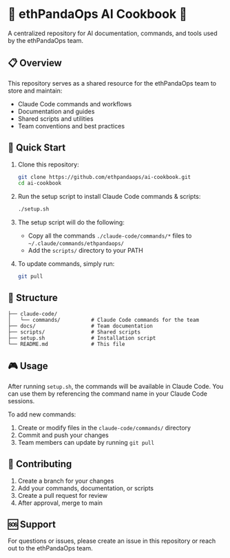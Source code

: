 # 🐼 ethPandaOps AI Cookbook 🍳

A centralized repository for AI documentation, commands, and tools used by the ethPandaOps team.

## 📋 Overview

This repository serves as a shared resource for the ethPandaOps team to store and maintain:
- Claude Code commands and workflows
- Documentation and guides
- Shared scripts and utilities
- Team conventions and best practices

## 🚀 Quick Start

1. Clone this repository:
   ```bash
   git clone https://github.com/ethpandaops/ai-cookbook.git
   cd ai-cookbook
   ```

2. Run the setup script to install Claude Code commands & scripts:
   ```bash
   ./setup.sh
   ```

3. The setup script will do the following:
    - Copy all the commands `./claude-code/commands/*` files to `~/.claude/commands/ethpandaops/`
    - Add the `scripts/` directory to your PATH
4. To update commands, simply run:
   ```bash
   git pull
   ```

## 📁 Structure

```
├── claude-code/
│   └── commands/          # Claude Code commands for the team
├── docs/                  # Team documentation
├── scripts/               # Shared scripts
├── setup.sh               # Installation script
└── README.md              # This file
```

## 🎮 Usage

After running `setup.sh`, the commands will be available in Claude Code. You can use them by referencing the command name in your Claude Code sessions.

To add new commands:
1. Create or modify files in the `claude-code/commands/` directory
2. Commit and push your changes
3. Team members can update by running `git pull`

## 🤝 Contributing

1. Create a branch for your changes
2. Add your commands, documentation, or scripts
3. Create a pull request for review
4. After approval, merge to main

## 🆘 Support

For questions or issues, please create an issue in this repository or reach out to the ethPandaOps team.